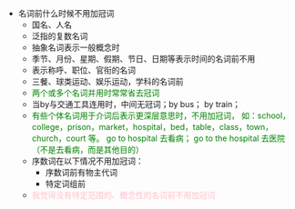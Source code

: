 - 名词前什么时候不用加冠词
  - 国名、人名
  - 泛指的复数名词
  - 抽象名词表示一般概念时
  - 季节、月份、星期、假期、节日、日期等表示时间的名词前不用
  - 表示称呼、职位、官衔的名词
  - 三餐、球类运动、娱乐运动，学科的名词前
  - <font color='green'>两个或多个名词并用时常常省去冠词</font>
  - 当by与交通工具连用时，中间无冠词；by bus； by train；
  - <font color='green'>有些个体名词用于介词后表示更深层意思时，不用加冠词， 如：school，college，prison，market，hospital，bed，table，class，town，church，court 等。 go to hospital  去看病；  go to the hospital 去医院（不是去看病，而是其他目的）</font>
  - 序数词在以下情况不用加冠词：
    - 序数词前有物主代词
    - 特定词组前
  - <font color='pink'>我觉得没有特定范围的、概念性的名词前不用加冠词</font>

